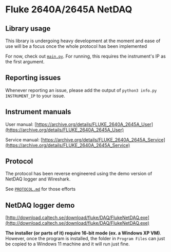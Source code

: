 # Fluke 2640A/2645A NetDAQ

## Library usage

This library is undergoing heavy development at the moment and ease of use will be a focus once the whole protocol has been implemented

For now, check out [`main.py`](main.py). For running, this requires the instrument's IP as the first argument.

## Reporting issues

Whenever reporting an issue, please add the output of `python3 info.py INSTRUMENT_IP` to your issue.

## Instrument manuals

User manual: [https://archive.org/details/FLUKE_2640A_2645A_User](https://archive.org/details/FLUKE_2640A_2645A_User)

Service manual: [https://archive.org/details/FLUKE_2640A_2645A_Service](https://archive.org/details/FLUKE_2640A_2645A_Service)

## Protocol

The protocol has been reverse engineered using the demo version of NetDAQ logger and Wireshark.

See [`PROTOCOL.md`](PROTOCOL.md) for those efforts

## NetDAQ logger demo

[http://download.caltech.se/download/fluke/DAQ/FlukeNetDAQ.exe](http://download.caltech.se/download/fluke/DAQ/FlukeNetDAQ.exe)

**The installer (or parts of it) require 16-bit mode (ex. a Windows XP VM)**. However, once the program is installed, the folder in `Program Files` can just be copied to a Windows 11 machine and it will run just fine.
